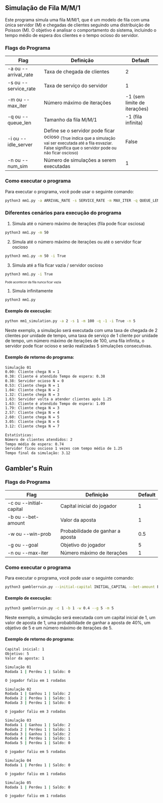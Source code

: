 ## Simulação de Fila M/M/1

Este programa simula uma fila M/M/1, que é um modelo de fila com uma única servidor (M) e chegadas de clientes seguindo uma distribuição de Poisson (M). O objetivo é analisar o comportamento do sistema, incluindo o tempo médio de espera dos clientes e o tempo ocioso do servidor.

### Flags do Programa
| Flag | Definição | Default |
|------|-----------|---------|
| -a ou --arrival_rate | Taxa de chegada de clientes | 2 |
| -s ou --service_rate | Taxa de serviço do servidor | 1 |
| -m ou --max_iter | Número máximo de iterações | -1 (sem limite de iterações) |
| -q ou --queue_len | Tamanho da fila M/M/1 | -1 (fila infinita) |
| -i ou --idle_server | Define se o servidor pode ficar ocioso <sub>(True indica que a simulação vai ser executada até a fila esvaziar. False significa que o servidor pode ou não ficar oscioso)</sub>| False |
| -n ou --num_sim | Número de simulações a serem executadas | 1 |

### Como executar o programa
Para executar o programa, você pode usar o seguinte comando:
```sh
python3 mm1.py -a ARRIVAL_RATE -s SERVICE_RATE -m MAX_ITER -q QUEUE_LEN -i IDLE_SERVER -n NUM_SIM
```

### Diferentes cenários para execução do programa
1. Simula até o número máximo de iterações (fila pode ficar osciosa)
```sh
python3 mm1.py -m 50
```

2. Simula até o número máximo de iterações ou até o servidor ficar oscioso
```sh
python3 mm1.py -m 50 -i True
```

3. Simula até a fila ficar vazia / servidor oscioso
```sh
python3 mm1.py -i True
```
<sub><sub>Pode acontecer da fila nunca ficar vazia</sub></sub>

1. Simula infinitamente
```sh
python3 mm1.py
```

#### Exemplo de execução:
```sh
python mm1_simulation.py -a 2 -s 1 -m 100 -q -1 -i True -n 5
```
Neste exemplo, a simulação será executada com uma taxa de chegada de 2 clientes por unidade de tempo, uma taxa de serviço de 1 cliente por unidade de tempo, um número máximo de iterações de 100, uma fila infinita, o servidor pode ficar ocioso e serão realizadas 5 simulações consecutivas.

#### Exemplo de retorno do programa:
```sh
Simulação 01
0.00: Cliente chega N = 1
0.38: Cliente é atendido Tempo de espera: 0.38
0.38: Servidor ocioso N = 0
0.53: Cliente chega N = 1
1.04: Cliente chega N = 2
1.32: Cliente chega N = 3
1.63: Servidor volta a atender clientes após 1.25
1.63: Cliente é atendido Tempo de espera: 1.09
1.79: Cliente chega N = 3
2.57: Cliente chega N = 4
2.60: Cliente chega N = 5
3.05: Cliente chega N = 6
3.12: Cliente chega N = 7

Estatísticas:
Número de clientes atendidos: 2
Tempo médio de espera: 0.74
Servidor ficou oscioso 1 vezes com tempo médio de 1.25
Tempo final da simulação: 3.12
```

## Gambler's Ruin

### Flags do Programa
| Flag                | Definição                          | Default |
|---------------------|------------------------------------|---------|
| -c ou --initial-capital   | Capital inicial do jogador         | 1       |
| -b ou --bet-amount        | Valor da aposta                    | 1       |
| -w ou --win-prob          | Probabilidade de ganhar a aposta   | 0.5     |
| -g ou --goal              | Objetivo do jogador                 | 5       |
| -n ou --max-iter          | Número máximo de iterações          | 1       |

### Como executar o programa
Para executar o programa, você pode usar o seguinte comando:
```sh
python3 gamblerruin.py --initial-capital INITIAL_CAPITAL --bet-amount BET_AMOUNT --win-prob WIN_PROB --goal GOAL --max-iter MAX_ITER
```

#### Exemplo de execução:
```sh
python3 gamblerruin.py -c 1 -b 1 -w 0.4 --g 5 -m 5
```
Neste exemplo, a simulação será executada com um capital inicial de 1, um valor de aposta de 1, uma probabilidade de ganhar a aposta de 40%, um objetivo de 5 e um número máximo de iterações de 5.

#### Exemplo de retorno do programa:
```sh
Capital inicial: 1
Objetivo: 5
Valor da aposta: 1

Simulação 01
Rodada 1 | Perdeu 1 | Saldo: 0

O jogador faliu em 1 rodadas

Simulação 02
Rodada 1 | Ganhou 1 | Saldo: 2
Rodada 2 | Perdeu 1 | Saldo: 1
Rodada 3 | Perdeu 1 | Saldo: 0

O jogador faliu em 3 rodadas

Simulação 03
Rodada 1 | Ganhou 1 | Saldo: 2
Rodada 2 | Perdeu 1 | Saldo: 1
Rodada 3 | Ganhou 1 | Saldo: 2
Rodada 4 | Perdeu 1 | Saldo: 1
Rodada 5 | Perdeu 1 | Saldo: 0

O jogador faliu em 5 rodadas

Simulação 04
Rodada 1 | Perdeu 1 | Saldo: 0

O jogador faliu em 1 rodadas

Simulação 05
Rodada 1 | Perdeu 1 | Saldo: 0

O jogador faliu em 1 rodadas
```